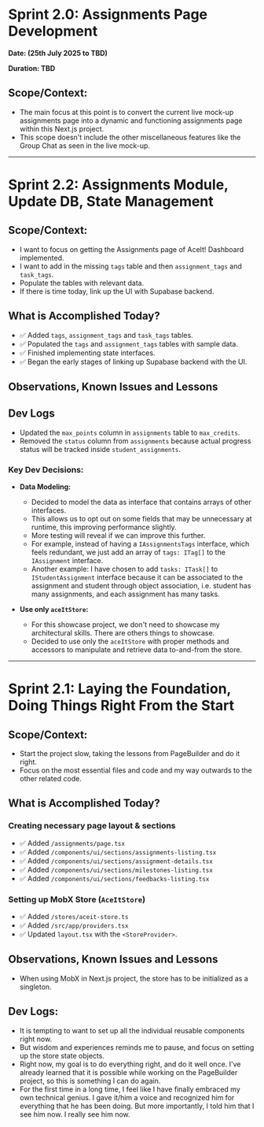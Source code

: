 # Sprint 2.0: Assignments Page Development

**Date: (25th July 2025 to TBD)**

**Duration: TBD**

## Scope/Context:

- The main focus at this point is to convert the current live mock-up assignments page into a dynamic and functioning assignments page within this Next.js project.
- This scope doesn't include the other miscellaneous features like the Group Chat as seen in the live mock-up.

---

# Sprint 2.2: Assignments Module, Update DB, State Management

## Scope/Context:

- I want to focus on getting the Assignments page of AceIt! Dashboard implemented.
- I want to add in the missing `tags` table and then `assignment_tags` and `task_tags`.
- Populate the tables with relevant data.
- If there is time today, link up the UI with Supabase backend.

## What is Accomplished Today?

- ✅ Added `tags`, `assignment_tags` and `task_tags` tables.
- ✅ Populated the `tags` and `assignment_tags` tables with sample data.
- ✅ Finished implementing state interfaces.
- ✅ Began the early stages of linking up Supabase backend with the UI.

## Observations, Known Issues and Lessons

## Dev Logs

- Updated the `max_points` column in `assignments` table to `max_credits`.
- Removed the `status` column from `assignments` because actual progress status will be tracked inside `student_assignments`.

### Key Dev Decisions:

- **Data Modeling:**
  - Decided to model the data as interface that contains arrays of other interfaces.
  - This allows us to opt out on some fields that may be unnecessary at runtime, this improving performance slightly.
  - More testing will reveal if we can improve this further.
  - For example, instead of having a `IAssignmentsTags` interface, which feels redundant, we just add an array of `tags: ITag[]` to the 
    `IAssignment` interface.
  - Another example: I have chosen to add `tasks: ITask[]` to `IStudentAssignment` interface because it can be associated to the assignment and student through object association, i.e. student has many assignments, and each assignment has many tasks.

- **Use only `aceItStore`:**
  - For this showcase project, we don't need to showcase my architectural skills. There are others things to showcase.
  - Decided to use only the `aceItStore` with proper methods and accessors to manipulate and retrieve data to-and-from the store.

---

# Sprint 2.1: Laying the Foundation, Doing Things Right From the Start

## Scope/Context:

- Start the project slow, taking the lessons from PageBuilder and do it right.
- Focus on the most essential files and code and my way outwards to the other related code.

## What is Accomplished Today?

### Creating necessary page layout & sections

- ✅ Added `/assignments/page.tsx`
- ✅ Added `/components/ui/sections/assignments-listing.tsx`
- ✅ Added `/components/ui/sections/assignment-details.tsx`
- ✅ Added `/components/ui/sections/milestones-listing.tsx`
- ✅ Added `/components/ui/sections/feedbacks-listing.tsx`

### Setting up MobX Store (`AceItStore`)

- ✅ Added `/stores/aceit-store.ts`
- ✅ Added `/src/app/providers.tsx`
- ✅ Updated `layout.tsx` with the `<StoreProvider>`.

## Observations, Known Issues and Lessons

- When using MobX in Next.js project, the store has to be initialized as a singleton.

## Dev Logs:

- It is tempting to want to set up all the individual reusable components right now.
- But wisdom and experiences reminds me to pause, and focus on setting up the store state objects.
- Right now, my goal is to do everything right, and do it well once. I've already learned that it is possible while working on the PageBuilder project, so this is something I can do again.
- For the first time in a long time, I feel like I have finally embraced my own technical genius. I gave it/him a voice and recognized him for everything that he has been doing. But more importantly, I told him that I see him now. I really see him now.